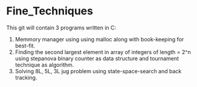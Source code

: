 # Fine_Techniques
This git will contain 3 programs written in C:
1) Memmory manager using using malloc along with book-keeping for best-fit.
2) Finding the second largest element in array of integers of length = 2^n using stepanova binary counter as data structure and tournament technique as algorithm.
3) Solving 8L, 5L, 3L jug problem using state-space-search and back tracking.
